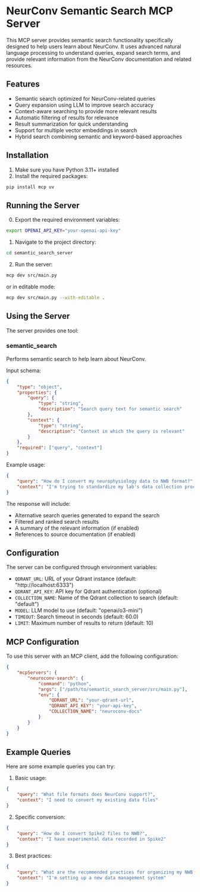 # NeurConv Semantic Search MCP Server

This MCP server provides semantic search functionality specifically designed to help users learn about NeurConv. It uses advanced natural language processing to understand queries, expand search terms, and provide relevant information from the NeurConv documentation and related resources.

## Features

- Semantic search optimized for NeurConv-related queries
- Query expansion using LLM to improve search accuracy
- Context-aware searching to provide more relevant results
- Automatic filtering of results for relevance
- Result summarization for quick understanding
- Support for multiple vector embeddings in search
- Hybrid search combining semantic and keyword-based approaches

## Installation

1. Make sure you have Python 3.11+ installed
2. Install the required packages:
```bash
pip install mcp uv
```

## Running the Server

0. Export the required environment variables:
```bash
export OPENAI_API_KEY="your-openai-api-key"
```

1. Navigate to the project directory:
```bash
cd semantic_search_server
```

2. Run the server:
```bash
mcp dev src/main.py
```

or in editable mode:
```bash
mcp dev src/main.py --with-editable .
```

## Using the Server

The server provides one tool:

### semantic_search

Performs semantic search to help learn about NeurConv.

Input schema:
```json
{
    "type": "object",
    "properties": {
        "query": {
            "type": "string",
            "description": "Search query text for semantic search"
        },
        "context": {
            "type": "string",
            "description": "Context in which the query is relevant"
        }
    },
    "required": ["query", "context"]
}
```

Example usage:
```json
{
    "query": "How do I convert my neurophysiology data to NWB format?",
    "context": "I'm trying to standardize my lab's data collection process"
}
```

The response will include:
- Alternative search queries generated to expand the search
- Filtered and ranked search results
- A summary of the relevant information (if enabled)
- References to source documentation (if enabled)

## Configuration

The server can be configured through environment variables:

- `QDRANT_URL`: URL of your Qdrant instance (default: "http://localhost:6333")
- `QDRANT_API_KEY`: API key for Qdrant authentication (optional)
- `COLLECTION_NAME`: Name of the Qdrant collection to search (default: "default")
- `MODEL`: LLM model to use (default: "openai/o3-mini")
- `TIMEOUT`: Search timeout in seconds (default: 60.0)
- `LIMIT`: Maximum number of results to return (default: 10)

## MCP Configuration

To use this server with an MCP client, add the following configuration:

```json
{
    "mcpServers": {
        "neuroconv-search": {
            "command": "python",
            "args": ["/path/to/semantic_search_server/src/main.py"],
            "env": {
                "QDRANT_URL": "your-qdrant-url",
                "QDRANT_API_KEY": "your-api-key",
                "COLLECTION_NAME": "neuroconv-docs"
            }
        }
    }
}
```

## Example Queries

Here are some example queries you can try:

1. Basic usage:
```json
{
    "query": "What file formats does NeurConv support?",
    "context": "I need to convert my existing data files"
}
```

2. Specific conversion:
```json
{
    "query": "How do I convert Spike2 files to NWB?",
    "context": "I have experimental data recorded in Spike2"
}
```

3. Best practices:
```json
{
    "query": "What are the recommended practices for organizing my NWB files?",
    "context": "I'm setting up a new data management system"
}
```
